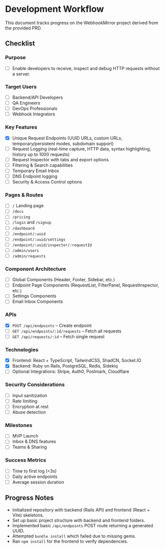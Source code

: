 # Development Workflow

This document tracks progress on the WebhookMirror project derived from the provided PRD.

## Checklist

### Purpose
- [ ] Enable developers to receive, inspect and debug HTTP requests without a server.

### Target Users
- [ ] Backend/API Developers
- [ ] QA Engineers
- [ ] DevOps Professionals
- [ ] Webhook Integrators

### Key Features
- [x] Unique Request Endpoints (UUID URLs, custom URLs, temporary/persistent modes, subdomain support)
- [ ] Request Logging (real-time capture, HTTP data, syntax highlighting, history up to 1000 requests)
- [ ] Request Inspector with tabs and export options
- [ ] Filtering & Search capabilities
- [ ] Temporary Email Inbox
- [ ] DNS Endpoint logging
- [ ] Security & Access Control options

### Pages & Routes
- [ ] `/` Landing page
- [ ] `/docs`
- [ ] `/pricing`
- [ ] `/login` and `/signup`
- [ ] `/dashboard`
- [ ] `/endpoint/:uuid`
- [ ] `/endpoint/:uuid/settings`
- [ ] `/endpoint/:uuid/inspector/:requestId`
- [ ] `/admin/users`
- [ ] `/admin/requests`

### Component Architecture
- [ ] Global Components (Header, Footer, Sidebar, etc.)
- [ ] Endpoint Page Components (RequestList, FilterPanel, RequestInspector, etc.)
- [ ] Settings Components
- [ ] Email Inbox Components

### APIs
- [x] `POST /api/endpoints` – Create endpoint
- [ ] `GET /api/endpoints/:id/requests` – Fetch all requests
- [ ] `GET /api/requests/:id` – Fetch single request

### Technologies
- [x] Frontend: React + TypeScript, TailwindCSS, ShadCN, Socket.IO
- [x] Backend: Ruby on Rails, PostgreSQL, Redis, Sidekiq
- [ ] Optional Integrations: Stripe, Auth0, Postmark, Cloudflare

### Security Considerations
- [ ] Input sanitization
- [ ] Rate limiting
- [ ] Encryption at rest
- [ ] Abuse detection

### Milestones
- [ ] MVP Launch
- [ ] Inbox & DNS features
- [ ] Teams & Sharing

### Success Metrics
- [ ] Time to first log (<3s)
- [ ] Daily active endpoints
- [ ] Average session duration

## Progress Notes
- Initialized repository with backend (Rails API) and frontend (React + Vite) skeletons.
- Set up basic project structure with backend and frontend folders.
- Implemented basic `/api/endpoints` POST route returning a generated UUID.
- Attempted `bundle install` which failed due to missing gems.
- Ran `npm install` for the frontend to verify dependencies.

